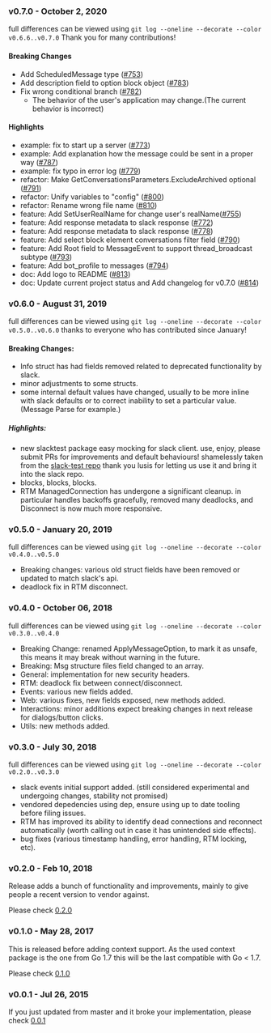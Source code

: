 ### v0.7.0 - October 2, 2020

full differences can be viewed using `git log --oneline --decorate --color v0.6.6..v0.7.0`
Thank you for many contributions!

#### Breaking Changes

- Add ScheduledMessage type ([#753])
- Add description field to option block object ([#783])
- Fix wrong conditional branch ([#782])
  - The behavior of the user's application may change.(The current behavior is incorrect)

#### Highlights

- example: fix to start up a server ([#773])
- example: Add explanation how the message could be sent in a proper way ([#787])
- example: fix typo in error log ([#779])
- refactor: Make GetConversationsParameters.ExcludeArchived optional ([#791])
- refactor: Unify variables to "config" ([#800])
- refactor: Rename wrong file name ([#810])
- feature: Add SetUserRealName for change user's realName([#755])
- feature: Add response metadata to slack response ([#772])
- feature: Add response metadata to slack response ([#778])
- feature: Add select block element conversations filter field ([#790])
- feature: Add Root field to MessageEvent to support thread_broadcast subtype ([#793])
- feature: Add bot_profile to messages ([#794])
- doc: Add logo to README ([#813])
- doc: Update current project status and Add changelog for v0.7.0 ([#814])

[#753]: https://github.com/zioyero/go-slack/pull/753
[#755]: https://github.com/zioyero/go-slack/pull/755
[#772]: https://github.com/zioyero/go-slack/pull/772
[#773]: https://github.com/zioyero/go-slack/pull/773
[#778]: https://github.com/zioyero/go-slack/pull/778
[#779]: https://github.com/zioyero/go-slack/pull/779
[#782]: https://github.com/zioyero/go-slack/pull/782
[#783]: https://github.com/zioyero/go-slack/pull/783
[#787]: https://github.com/zioyero/go-slack/pull/787
[#790]: https://github.com/zioyero/go-slack/pull/790
[#791]: https://github.com/zioyero/go-slack/pull/791
[#793]: https://github.com/zioyero/go-slack/pull/793
[#794]: https://github.com/zioyero/go-slack/pull/794
[#800]: https://github.com/zioyero/go-slack/pull/800
[#810]: https://github.com/zioyero/go-slack/pull/810
[#813]: https://github.com/zioyero/go-slack/pull/813
[#814]: https://github.com/zioyero/go-slack/pull/814

### v0.6.0 - August 31, 2019

full differences can be viewed using `git log --oneline --decorate --color v0.5.0..v0.6.0`
thanks to everyone who has contributed since January!

#### Breaking Changes:

- Info struct has had fields removed related to deprecated functionality by slack.
- minor adjustments to some structs.
- some internal default values have changed, usually to be more inline with slack defaults or to correct inability to set a particular value. (Message Parse for example.)

##### Highlights:

- new slacktest package easy mocking for slack client. use, enjoy, please submit PRs for improvements and default behaviours! shamelessly taken from the [slack-test repo](https://github.com/lusis/slack-test) thank you lusis for letting us use it and bring it into the slack repo.
- blocks, blocks, blocks.
- RTM ManagedConnection has undergone a significant cleanup.
  in particular handles backoffs gracefully, removed many deadlocks,
  and Disconnect is now much more responsive.

### v0.5.0 - January 20, 2019

full differences can be viewed using `git log --oneline --decorate --color v0.4.0..v0.5.0`

- Breaking changes: various old struct fields have been removed or updated to match slack's api.
- deadlock fix in RTM disconnect.

### v0.4.0 - October 06, 2018

full differences can be viewed using `git log --oneline --decorate --color v0.3.0..v0.4.0`

- Breaking Change: renamed ApplyMessageOption, to mark it as unsafe,
  this means it may break without warning in the future.
- Breaking: Msg structure files field changed to an array.
- General: implementation for new security headers.
- RTM: deadlock fix between connect/disconnect.
- Events: various new fields added.
- Web: various fixes, new fields exposed, new methods added.
- Interactions: minor additions expect breaking changes in next release for dialogs/button clicks.
- Utils: new methods added.

### v0.3.0 - July 30, 2018

full differences can be viewed using `git log --oneline --decorate --color v0.2.0..v0.3.0`

- slack events initial support added. (still considered experimental and undergoing changes, stability not promised)
- vendored depedencies using dep, ensure using up to date tooling before filing issues.
- RTM has improved its ability to identify dead connections and reconnect automatically (worth calling out in case it has unintended side effects).
- bug fixes (various timestamp handling, error handling, RTM locking, etc).

### v0.2.0 - Feb 10, 2018

Release adds a bunch of functionality and improvements, mainly to give people a recent version to vendor against.

Please check [0.2.0](https://github.com/nlopes/slack/releases/tag/v0.2.0)

### v0.1.0 - May 28, 2017

This is released before adding context support.
As the used context package is the one from Go 1.7 this will be the last
compatible with Go < 1.7.

Please check [0.1.0](https://github.com/nlopes/slack/releases/tag/v0.1.0)

### v0.0.1 - Jul 26, 2015

If you just updated from master and it broke your implementation, please
check [0.0.1](https://github.com/nlopes/slack/releases/tag/v0.0.1)
